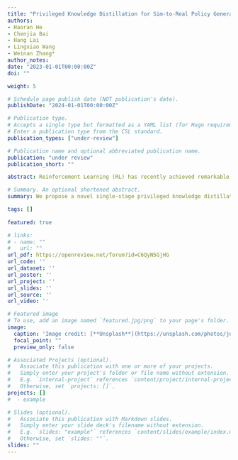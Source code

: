 ```yaml
---
title: "Privileged Knowledge Distillation for Sim-to-Real Policy Generalization."
authors:
- Haoran He
- Chenjia Bai
- Hang Lai
- Lingxiao Wang
- Weinan Zhang*
author_notes:
date: "2023-01-01T00:00:00Z"
doi: ""

weight: 5

# Schedule page publish date (NOT publication's date).
publishDate: "2024-01-01T00:00:00Z"

# Publication type.
# Accepts a single type but formatted as a YAML list (for Hugo requirements).
# Enter a publication type from the CSL standard.
publication_types: ["under-review"]

# Publication name and optional abbreviated publication name.
publication: "under review"
publication_short: ""

abstract: Reinforcement Learning (RL) has recently achieved remarkable success in robotic control. However, most RL methods operate in simulated environments where privileged knowledge (e.g., dynamics, surroundings, terrains) is readily available. Conversely, in real-world scenarios, robot agents usually rely solely on local states (e.g., proprioceptive feedback of robot joints) to select actions, leading to a significant sim-to-real gap. Existing methods address this gap by either gradually reducing the reliance on privileged knowledge or performing a two-stage policy imitation. However, we argue that these methods are limited in their ability to fully leverage the privileged knowledge, resulting in suboptimal performance. In this paper, we propose a novel single-stage privileged knowledge distillation method called the Historical Information Bottleneck (HIB) to narrow the sim-to-real gap. In particular, HIB learns a privileged knowledge representation from historical trajectories by capturing the underlying changeable dynamic information. Theoretical analysis shows that the learned privileged knowledge representation helps reduce the value discrepancy between the oracle and learned policies. Empirical experiments on both simulated and real-world tasks demonstrate that HIB yields improved generalizability compared to previous methods.

# Summary. An optional shortened abstract.
summary: We propose a novel single-stage privileged knowledge distillation method called the Historical Information Bottleneck (HIB) to narrow the sim-to-real gap.

tags: []
  
featured: true

# links:
# - name: ""
#   url: ""
url_pdf: https://openreview.net/forum?id=C6QyN5GjHG
url_code: ''
url_dataset: ''
url_poster: ''
url_project: ''
url_slides: ''
url_source: ''
url_video: ''

# Featured image
# To use, add an image named `featured.jpg/png` to your page's folder. 
image:
  caption: 'Image credit: [**Unsplash**](https://unsplash.com/photos/jdD8gXaTZsc)'
  focal_point: ""
  preview_only: false

# Associated Projects (optional).
#   Associate this publication with one or more of your projects.
#   Simply enter your project's folder or file name without extension.
#   E.g. `internal-project` references `content/project/internal-project/index.md`.
#   Otherwise, set `projects: []`.
projects: []
#  - example

# Slides (optional).
#   Associate this publication with Markdown slides.
#   Simply enter your slide deck's filename without extension.
#   E.g. `slides: "example"` references `content/slides/example/index.md`.
#   Otherwise, set `slides: ""`.
slides: ""
---
```

